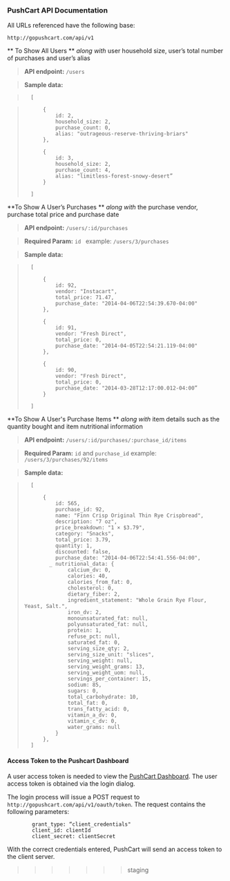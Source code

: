 ### PushCart API Documentation


All URLs referenced have the following base:

	http://gopushcart.com/api/v1

** To Show All Users ** *along with* user household size, user’s total number of purchases and user’s alias

> **API endpoint:** `/users`

> **Sample data:**
		
>		[
		
>			{
>				id: 2,
> 				household_size: 2,
> 				purchase_count: 0,
> 				alias: "outrageous-reserve-thriving-briars"
> 			},
> 		
> 			{
> 				id: 3,
> 				household_size: 2,
> 				purchase_count: 4,
> 				alias: "limitless-forest-snowy-desert”
> 			}
> 		
> 		]


 
**To Show A User’s Purchases ** *along with* the purchase vendor, purchase total price and purchase date

> **API endpoint:** `/users/:id/purchases`

> **Required Param:** `id `  example: `/users/3/purchases `

> **Sample data:**

>		[
>		
>			{
>				id: 92,
>				vendor: "Instacart",
>				total_price: 71.47,
> 				purchase_date: "2014-04-06T22:54:39.670-04:00"
> 			},
> 		
> 			{
> 				id: 91,
> 				vendor: "Fresh Direct",
> 				total_price: 0,
> 				purchase_date: "2014-04-05T22:54:21.119-04:00"
> 			},
> 		
> 			{
> 				id: 90,
> 				vendor: "Fresh Direct",
> 				total_price: 0,
> 				purchase_date: "2014-03-28T12:17:00.012-04:00”
> 			}
> 		
> 		]
 

**To Show A User's Purchase Items ** *along with* item details such as the quantity bought and item nutritional information

> **API endpoint:** `/users/:id/purchases/:purchase_id/items`

> **Required Param:** `id` and `purchase_id` example: `/users/3/purchases/92/items`

> **Sample data:**

>		[
>		
> 			{
> 				id: 565,
> 				purchase_id: 92,
> 				name: "Finn Crisp Original Thin Rye Crispbread",
> 				description: "7 oz",
> 				price_breakdown: "1 × $3.79",
> 				category: "Snacks",
> 				total_price: 3.79,
> 				quantity: 1,
> 				discounted: false,
> 				purchase_date: "2014-04-06T22:54:41.556-04:00",
> 			  _ nutritional_data: {
> 					calcium_dv: 0,
> 					calories: 40,
> 					calories_from_fat: 0,
> 					cholesterol: 0,
> 					dietary_fiber: 2,
> 					ingredient_statement: "Whole Grain Rye Flour, Yeast, Salt.",
> 					iron_dv: 2,
> 					monounsaturated_fat: null,
> 					polyunsaturated_fat: null,
> 					protein: 1,
> 					refuse_pct: null,
> 					saturated_fat: 0,
> 					serving_size_qty: 2,
> 					serving_size_unit: "slices",
> 					serving_weight: null,
> 					serving_weight_grams: 13,
> 					serving_weight_uom: null,
> 					servings_per_container: 15,
> 					sodium: 85,
> 					sugars: 0,
> 					total_carbohydrate: 10,
> 					total_fat: 0,
> 					trans_fatty_acid: 0,
> 					vitamin_a_dv: 0,
> 					vitamin_c_dv: 0,
> 					water_grams: null
> 				}
> 			},
> 		]

#### Access Token to the Pushcart Dashboard


A user access token is needed to view the [PushCart Dashboard](http://ohmage.org/pushcart-dashboard/).  The user access token is obtained via the login dialog.

The login process will issue a POST request to `http://gopushcart.com/api/v1/oauth/token`.  The request contains the following parameters:

            grant_type: “client_credentials"
            client_id: clientId
            client_secret: clientSecret

With the correct credentials entered, PushCart will send an access token to the client server. 
>>>>>>> staging
